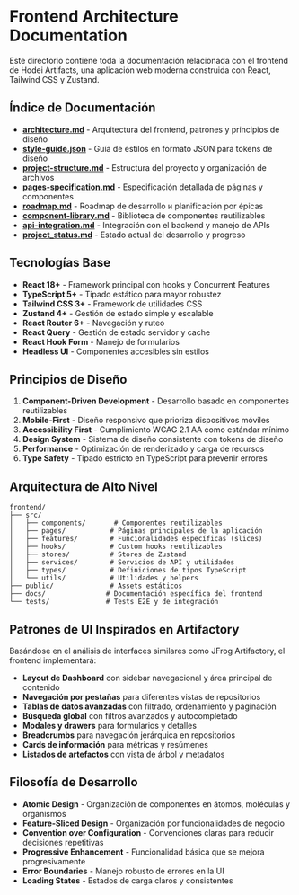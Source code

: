 # Frontend Architecture Documentation

Este directorio contiene toda la documentación relacionada con el frontend de Hodei Artifacts, una aplicación web moderna construida con React, Tailwind CSS y Zustand.

## Índice de Documentación

- [**architecture.md**](./architecture.md) - Arquitectura del frontend, patrones y principios de diseño
- [**style-guide.json**](./style-guide.json) - Guía de estilos en formato JSON para tokens de diseño
- [**project-structure.md**](./project-structure.md) - Estructura del proyecto y organización de archivos
- [**pages-specification.md**](./pages-specification.md) - Especificación detallada de páginas y componentes
- [**roadmap.md**](./roadmap.md) - Roadmap de desarrollo и planificación por épicas
- [**component-library.md**](./component-library.md) - Biblioteca de componentes reutilizables
- [**api-integration.md**](./api-integration.md) - Integración con el backend y manejo de APIs
- [**project_status.md**](./project_status.md) - Estado actual del desarrollo y progreso

## Tecnologías Base

- **React 18+** - Framework principal con hooks y Concurrent Features
- **TypeScript 5+** - Tipado estático para mayor robustez
- **Tailwind CSS 3+** - Framework de utilidades CSS
- **Zustand 4+** - Gestión de estado simple y escalable
- **React Router 6+** - Navegación y ruteo
- **React Query** - Gestión de estado servidor y cache
- **React Hook Form** - Manejo de formularios
- **Headless UI** - Componentes accesibles sin estilos

## Principios de Diseño

1. **Component-Driven Development** - Desarrollo basado en componentes reutilizables
2. **Mobile-First** - Diseño responsivo que prioriza dispositivos móviles
3. **Accessibility First** - Cumplimiento WCAG 2.1 AA como estándar mínimo
4. **Design System** - Sistema de diseño consistente con tokens de diseño
5. **Performance** - Optimización de renderizado y carga de recursos
6. **Type Safety** - Tipado estricto en TypeScript para prevenir errores

## Arquitectura de Alto Nivel

```
frontend/
├── src/
│   ├── components/       # Componentes reutilizables
│   ├── pages/           # Páginas principales de la aplicación
│   ├── features/        # Funcionalidades específicas (slices)
│   ├── hooks/           # Custom hooks reutilizables
│   ├── stores/          # Stores de Zustand
│   ├── services/        # Servicios de API y utilidades
│   ├── types/           # Definiciones de tipos TypeScript
│   └── utils/           # Utilidades y helpers
├── public/              # Assets estáticos
├── docs/               # Documentación específica del frontend
└── tests/              # Tests E2E y de integración
```

## Patrones de UI Inspirados en Artifactory

Basándose en el análisis de interfaces similares como JFrog Artifactory, el frontend implementará:

- **Layout de Dashboard** con sidebar navegacional y área principal de contenido
- **Navegación por pestañas** para diferentes vistas de repositorios
- **Tablas de datos avanzadas** con filtrado, ordenamiento y paginación
- **Búsqueda global** con filtros avanzados y autocompletado
- **Modales y drawers** para formularios y detalles
- **Breadcrumbs** para navegación jerárquica en repositorios
- **Cards de información** para métricas y resúmenes
- **Listados de artefactos** con vista de árbol y metadatos

## Filosofía de Desarrollo

- **Atomic Design** - Organización de componentes en átomos, moléculas y organismos
- **Feature-Sliced Design** - Organización por funcionalidades de negocio
- **Convention over Configuration** - Convenciones claras para reducir decisiones repetitivas
- **Progressive Enhancement** - Funcionalidad básica que se mejora progresivamente
- **Error Boundaries** - Manejo robusto de errores en la UI
- **Loading States** - Estados de carga claros y consistentes